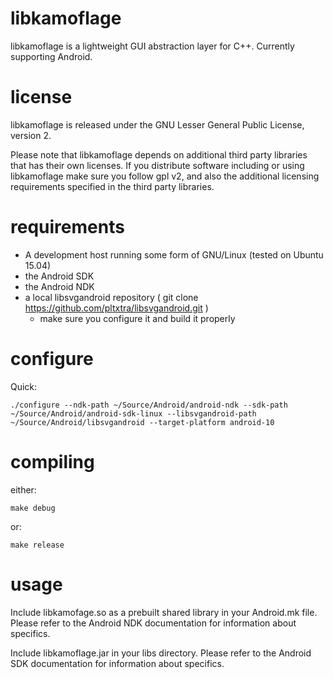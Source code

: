 # libkamoflage
libkamoflage is a lightweight GUI abstraction layer for C++. Currently supporting Android.

# license
libkamoflage is released under the GNU Lesser General Public License, version 2.

Please note that libkamoflage depends on additional third party libraries that has
their own licenses. If you distribute software including or using libkamoflage make
sure you follow gpl v2, and also the additional licensing requirements specified in
the third party libraries.

# requirements

 * A development host running some form of GNU/Linux (tested on Ubuntu 15.04)
 * the Android SDK
 * the Android NDK
 * a local libsvgandroid repository ( git clone https://github.com/pltxtra/libsvgandroid.git )
   - make sure you configure it and build it properly

# configure

Quick:

```
./configure --ndk-path ~/Source/Android/android-ndk --sdk-path ~/Source/Android/android-sdk-linux --libsvgandroid-path ~/Source/Android/libsvgandroid --target-platform android-10
```

# compiling

either:

```
make debug
```

or:

```
make release
```

# usage

Include libkamofage.so as a prebuilt shared library in your Android.mk file. Please refer to the
Android NDK documentation for information about specifics.

Include libkamoflage.jar in your libs directory. Please refer to the Android SDK documentation for
information about specifics.
